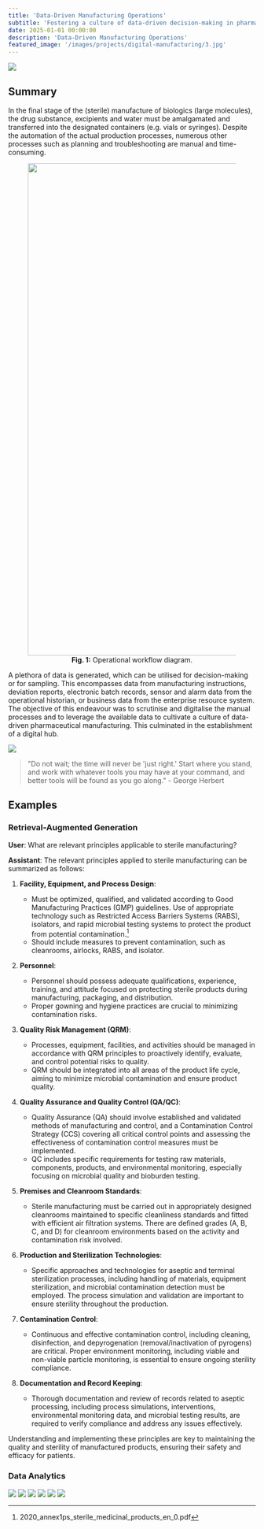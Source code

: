 ```yaml
---
title: 'Data-Driven Manufacturing Operations'
subtitle: 'Fostering a culture of data-driven decision-making in pharmaceutical manufacturing.'
date: 2025-01-01 00:00:00
description: 'Data-Driven Manufacturing Operations'
featured_image: '/images/projects/digital-manufacturing/3.jpg'
---
```


![](/images/projects/digital-manufacturing/3.jpg)

## Summary


In the final stage of the (sterile) manufacture of biologics (large molecules), the drug substance, excipients and water must be amalgamated and transferred into the designated containers (e.g. vials or syringes). Despite the automation of the actual production processes, numerous other processes such as planning and troubleshooting are manual and time-consuming.

<center>
<figure>
<img src="/images/projects/digital-manufacturing/schema.png" width="1000">
<figcaption><b>Fig. 1:</b> Operational workflow diagram.</figcaption>
</figure>
</center>

A plethora of data is generated, which can be utilised for decision-making or for sampling. This encompasses data from manufacturing instructions, deviation reports, electronic batch records, sensor and alarm data from the operational historian, or business data from the enterprise resource system. The objective of this endeavour was to scrutinise and digitalise the manual processes and to leverage the available data to cultivate a culture of data-driven pharmaceutical manufacturing. This culminated in the establishment of a digital hub.

<div class="gallery" data-columns="1">
    <img src="/images/projects/digital-manufacturing/digital_hub.png">
</div>

> "Do not wait; the time will never be 'just right.' Start where you stand, and work with whatever tools you may have at your command, and better tools will be found as you go along." - George Herbert

## Examples

### Retrieval-Augmented Generation

**User**: What are relevant principles applicable to sterile manufacturing?

**Assistant**: The relevant principles applied to sterile manufacturing can be summarized as follows:

1. **Facility, Equipment, and Process Design**:
    - Must be optimized, qualified, and validated according to Good Manufacturing Practices (GMP) guidelines. Use of appropriate technology such as Restricted Access Barriers Systems (RABS), isolators, and rapid microbial testing systems to protect the product from potential contamination.[^1]
    - Should include measures to prevent contamination, such as cleanrooms, airlocks, RABS, and isolator.

2. **Personnel**:
    - Personnel should possess adequate qualifications, experience, training, and attitude focused on protecting sterile products during manufacturing, packaging, and distribution.
    - Proper gowning and hygiene practices are crucial to minimizing contamination risks.

3. **Quality Risk Management (QRM)**:
    - Processes, equipment, facilities, and activities should be managed in accordance with QRM principles to proactively identify, evaluate, and control potential risks to quality.
    - QRM should be integrated into all areas of the product life cycle, aiming to minimize microbial contamination and ensure product quality.

4. **Quality Assurance and Quality Control (QA/QC)**:
    - Quality Assurance (QA) should involve established and validated methods of manufacturing and control, and a Contamination Control Strategy (CCS) covering all critical control points and assessing the effectiveness of contamination control measures must be implemented.
    - QC includes specific requirements for testing raw materials, components, products, and environmental monitoring, especially focusing on microbial quality and bioburden testing.

5. **Premises and Cleanroom Standards**:
    - Sterile manufacturing must be carried out in appropriately designed cleanrooms maintained to specific cleanliness standards and fitted with efficient air filtration systems. There are defined grades (A, B, C, and D) for cleanroom environments based on the activity and contamination risk involved.

6. **Production and Sterilization Technologies**:
    - Specific approaches and technologies for aseptic and terminal sterilization processes, including handling of materials, equipment sterilization, and microbial contamination detection must be employed. The process simulation and validation are important to ensure sterility throughout the production.

7. **Contamination Control**:
    - Continuous and effective contamination control, including cleaning, disinfection, and depyrogenation (removal/inactivation of pyrogens) are critical. Proper environment monitoring, including viable and non-viable particle monitoring, is essential to ensure ongoing sterility compliance.

8. **Documentation and Record Keeping**:
    - Thorough documentation and review of records related to aseptic processing, including process simulations, interventions, environmental monitoring data, and microbial testing results, are required to verify compliance and address any issues effectively.

Understanding and implementing these principles are key to maintaining the quality and sterility of manufactured products, ensuring their safety and efficacy for patients.

[^1]: 2020_annex1ps_sterile_medicinal_products_en_0.pdf

### Data Analytics

<div class="gallery" data-columns="1">
    <img src="/images/projects/digital-manufacturing/requalification_assessment.png">
    <img src="/images/projects/digital-manufacturing/requalification_assessment_1.png">
    <img src="/images/projects/digital-manufacturing/root_cause_analysis_1.png">
    <img src="/images/projects/digital-manufacturing/root_cause_analysis_2.png">
    <img src="/images/projects/digital-manufacturing/yields_1.png">
    <img src="/images/projects/digital-manufacturing/yields.png">
</div>